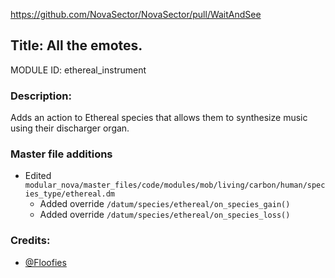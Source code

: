 https://github.com/NovaSector/NovaSector/pull/WaitAndSee

## Title: All the emotes.

MODULE ID: ethereal_instrument

### Description:

Adds an action to Ethereal species that allows them to synthesize music using their discharger organ.

### Master file additions

- Edited `modular_nova/master_files/code/modules/mob/living/carbon/human/species_type/ethereal.dm`
  - Added override `/datum/species/ethereal/on_species_gain()`
  - Added override `/datum/species/ethereal/on_species_loss()`

### Credits:
- [@Floofies](https://github.com/Floofies)
